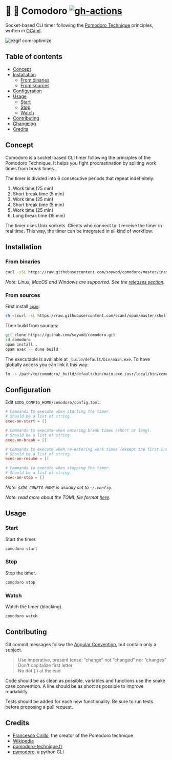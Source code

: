 # 🍅 🐪 Comodoro [![gh-actions](https://github.com/soywod/comodoro/workflows/CI/badge.svg)](https://github.com/soywod/comodoro/actions?query=workflow%3ACI)

Socket-based CLI timer following the [Pomodoro
Technique](https://en.wikipedia.org/wiki/Pomodoro_Technique) principles,
written in [OCaml](https://ocaml.org/index.fr.html).

![ezgif com-optimize](https://user-images.githubusercontent.com/10437171/102267466-3c66c600-3f1a-11eb-8fef-8281a7c800f7.gif)

## Table of contents

* [Concept](#concept)
* [Installation](#installation)
  * [From binaries](#from-binaries)
  * [From sources](#from-sources)
* [Configuration](#configuration)
* [Usage](#usage)
  * [Start](#start)
  * [Stop](#stop)
  * [Watch](#watch)
* [Contributing](#contributing)
* [Changelog](https://github.com/soywod/comodoro/blob/master/CHANGELOG.md#changelog)
* [Credits](#credits)

## Concept

Comodoro is a socket-based CLI timer following the principles of the Pomodoro
Technique. It helps you fight procrastination by spliting work times from break
times.

The timer is divided into 6 consecutive periods that repeat indefinitely:

1. Work time (25 min)
2. Short break time (5 min)
3. Work time (25 min)
4. Short break time (5 min)
5. Work time (25 min)
6. Long break time (15 min)

The timer uses Unix sockets. Clients who connect to it receive the timer in
real time. This way, the timer can be integrated in all kind of workflow.

## Installation

### From binaries

```bash
curl -sSL https://raw.githubusercontent.com/soywod/comodoro/master/install.sh | bash
```

*Note: Linux, MacOS and Windows are supported. See the [releases
section](https://github.com/soywod/comodoro/releases).*

### From sources

First install [`opam`](https://opam.ocaml.org/):

```bash
sh <(curl -sL https://raw.githubusercontent.com/ocaml/opam/master/shell/install.sh)
```

Then build from sources:

```bash
git clone https://github.com/soywod/comodoro.git
cd comodoro
opam install .
opam exec -- dune build
```

The executable is available at `_build/default/bin/main.exe`. To have globally
access you can link it this way:

```bash
ln -s /path/to/comodoro/_build/default/bin/main.exe /usr/local/bin/comodoro
```

## Configuration

Edit `$XDG_CONFIG_HOME/comodoro/config.toml`:

```toml
# Commands to execute when starting the timer.
# Should be a list of string.
exec-on-start = []

# Commands to execute when entering break times (short or long).
# Should be a list of string.
exec-on-break = []

# Commands to execute when re-entering work times (except the first one).
# Should be a list of string.
exec-on-resume = []

# Commands to execute when stopping the timer.
# Should be a list of string.
exec-on-stop = []
```

*Note: `$XDG_CONFIG_HOME` is usually set to `~/.config`.*

*Note: read more about the TOML file format
[here](https://github.com/toml-lang/toml).*

## Usage

### Start

Start the timer.

```bash
comodoro start
```

### Stop

Stop the timer.

```bash
comodoro stop
```

### Watch

Watch the timer (blocking).

```bash
comodoro watch
```

## Contributing

Git commit messages follow the [Angular
Convention](https://gist.github.com/stephenparish/9941e89d80e2bc58a153), but
contain only a subject.

  > Use imperative, present tense: “change” not “changed” nor
  > “changes”<br>Don't capitalize first letter<br>No dot (.) at the end

Code should be as clean as possible, variables and functions use the snake case
convention. A line should be as short as possible to improve readability.

Tests should be added for each new functionality. Be sure to run tests before
proposing a pull request.

## Credits

- [Francesco Cirillo](https://francescocirillo.com/), the creator of the Pomodoro technique
- [Wikipedia](https://en.wikipedia.org/wiki/Pomodoro_Technique)
- [pomodoro-technique.fr](http://www.pomodoro-technique.fr/)
- [pymodoro](https://github.com/rogeralmeida/pymodoro), a python CLI
